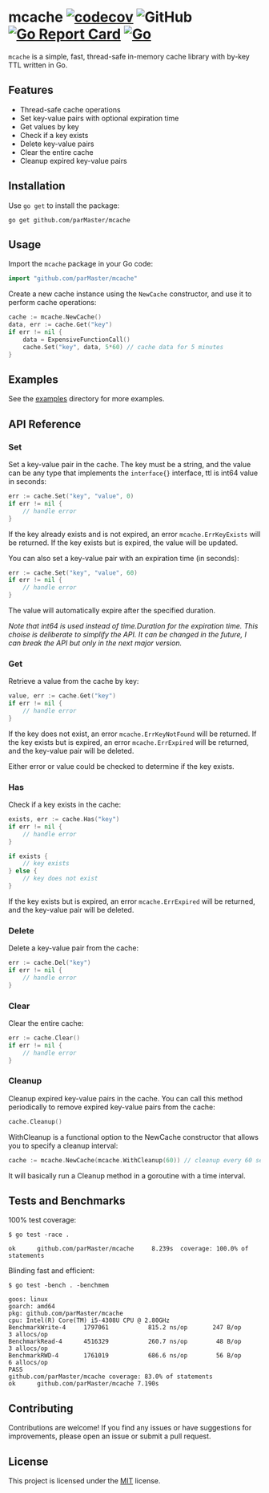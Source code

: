 # mcache [![codecov](https://codecov.io/gh/parMaster/mcache/branch/main/graph/badge.svg?token=K6685ZN3YS)](https://codecov.io/gh/parMaster/mcache) ![GitHub](https://img.shields.io/github/license/parMaster/mcache) [![Go Report Card](https://goreportcard.com/badge/github.com/parMaster/mcache)](https://goreportcard.com/report/github.com/parMaster/mcache) [![Go](https://github.com/parMaster/zoomrs/actions/workflows/go.yml/badge.svg)](https://github.com/parMaster/zoomrs/actions/workflows/go.yml)

`mcache` is a simple, fast, thread-safe in-memory cache library with by-key TTL written in Go.

## Features

- Thread-safe cache operations
- Set key-value pairs with optional expiration time
- Get values by key
- Check if a key exists
- Delete key-value pairs
- Clear the entire cache
- Cleanup expired key-value pairs

## Installation

Use `go get` to install the package:

```shell
go get github.com/parMaster/mcache
```

## Usage

Import the `mcache` package in your Go code:

```go
import "github.com/parMaster/mcache"
```

Create a new cache instance using the `NewCache` constructor, and use it to perform cache operations:

```go
cache := mcache.NewCache()
data, err := cache.Get("key")
if err != nil {
	data = ExpensiveFunctionCall()
	cache.Set("key", data, 5*60) // cache data for 5 minutes
}
```
## Examples

See the [examples](https://github.com/parMaster/mcache/tree/main/examples) directory for more examples.

## API Reference
### Set

Set a key-value pair in the cache. The key must be a string, and the value can be any type that implements the `interface{}` interface, ttl is int64 value in seconds:

```go
err := cache.Set("key", "value", 0)
if err != nil {
    // handle error
}
```

If the key already exists and is not expired, an error `mcache.ErrKeyExists` will be returned. If the key exists but is expired, the value will be updated.

You can also set a key-value pair with an expiration time (in seconds):

```go
err := cache.Set("key", "value", 60)
if err != nil {
    // handle error
}
```

The value will automatically expire after the specified duration.

_Note that int64 is used instead of time.Duration for the expiration time. This choise is deliberate to simplify the API. It can be changed in the future, I can break the API but only in the next major version._

### Get

Retrieve a value from the cache by key:

```go
value, err := cache.Get("key")
if err != nil {
    // handle error
}
```

If the key does not exist, an error `mcache.ErrKeyNotFound` will be returned. If the key exists but is expired, an error `mcache.ErrExpired` will be returned, and the key-value pair will be deleted.

Either error or value could be checked to determine if the key exists.

### Has

Check if a key exists in the cache:

```go
exists, err := cache.Has("key")
if err != nil {
    // handle error
}

if exists {
    // key exists
} else {
    // key does not exist
}
```

If the key exists but is expired, an error `mcache.ErrExpired` will be returned, and the key-value pair will be deleted.

### Delete

Delete a key-value pair from the cache:

```go
err := cache.Del("key")
if err != nil {
    // handle error
}
```

### Clear

Clear the entire cache:

```go
err := cache.Clear()
if err != nil {
    // handle error
}
```

### Cleanup

Cleanup expired key-value pairs in the cache. You can call this method periodically to remove expired key-value pairs from the cache:

```go
cache.Cleanup()
```

WithCleanup is a functional option to the NewCache constructor that allows you to specify a cleanup interval:

```go
cache := mcache.NewCache(mcache.WithCleanup(60)) // cleanup every 60 seconds
```
It will basically run a Cleanup method in a goroutine with a time interval.

## Tests and Benchmarks

100% test coverage:

```shell
$ go test -race .

ok      github.com/parMaster/mcache     8.239s  coverage: 100.0% of statements
```
Blinding fast and efficient:

```shell
$ go test -bench . -benchmem

goos: linux
goarch: amd64
pkg: github.com/parMaster/mcache
cpu: Intel(R) Core(TM) i5-4308U CPU @ 2.80GHz
BenchmarkWrite-4   	 1797061	       815.2 ns/op	     247 B/op	       3 allocs/op
BenchmarkRead-4    	 4516329	       260.7 ns/op	      48 B/op	       3 allocs/op
BenchmarkRWD-4     	 1761019	       686.6 ns/op	      56 B/op	       6 allocs/op
PASS
github.com/parMaster/mcache	coverage: 83.0% of statements
ok  	github.com/parMaster/mcache	7.190s
```

## Contributing

Contributions are welcome! If you find any issues or have suggestions for improvements, please open an issue or submit a pull request.

## License

This project is licensed under the [MIT](https://choosealicense.com/licenses/mit/) license.
